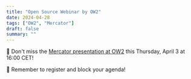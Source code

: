 ```yaml
---
title: "Open Source Webinar by OW2"
date: 2024-04-28
tags: ["OW2", "Mercator"]
draft: false
summary: ""
---
```


🚀 Don't miss the [Mercator presentation at OW2](https://pretix.ow2.org/yp33e-4/) this Thursday, April 3 at 16:00 CET!

📌 Remember to register and block your agenda!
